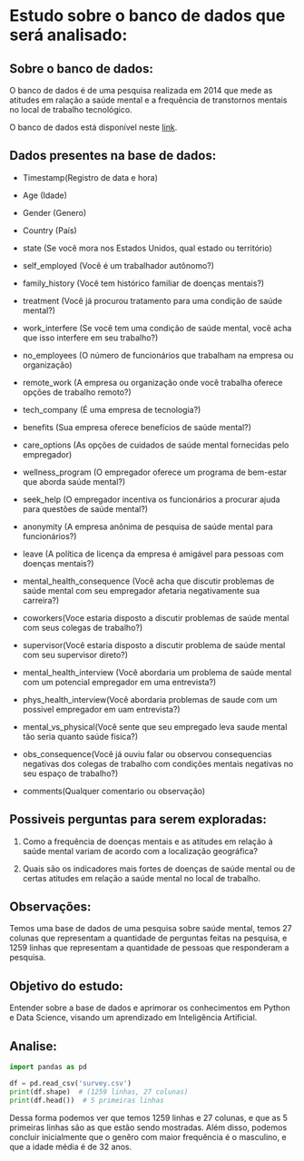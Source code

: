 # Estudo sobre o banco de dados que será analisado:

## Sobre o banco de dados:

O banco de dados é de uma pesquisa realizada em 2014 que mede as atitudes em ralação a saúde mental e a frequência de transtornos mentais no local de trabalho tecnológico.

O banco de dados está disponível neste [link](https://www.kaggle.com/osmi/mental-health-in-tech-survey).

## Dados presentes na base de dados:

- Timestamp(Registro de data e hora)

- Age (Idade)

- Gender (Genero)

- Country (País)

- state (Se você mora nos Estados Unidos, qual estado ou território)

- self_employed (Você é um trabalhador autônomo?)

- family_history (Você tem histórico familiar de doenças mentais?)

- treatment (Você já procurou tratamento para uma condição de saúde mental?)

- work_interfere (Se você tem uma condição de saúde mental, você acha que isso interfere em seu trabalho?)

- no_employees (O número de funcionários que trabalham na empresa ou organização)

- remote_work (A empresa ou organização onde você trabalha oferece opções de trabalho remoto?)

- tech_company (É uma empresa de tecnologia?)

- benefits (Sua empresa oferece benefícios de saúde mental?)

- care_options (As opções de cuidados de saúde mental fornecidas pelo empregador)

- wellness_program (O empregador oferece um programa de bem-estar que aborda saúde mental?)

- seek_help (O empregador incentiva os funcionários a procurar ajuda para questões de saúde mental?)

- anonymity (A empresa anônima de pesquisa de saúde mental para funcionários?)

- leave (A política de licença da empresa é amigável para pessoas com doenças mentais?)

- mental_health_consequence (Você acha que discutir problemas de saúde mental com seu empregador afetaria negativamente sua carreira?)

- coworkers(Voce estaria disposto a discutir problemas de saúde mental com seus colegas de trabalho?)

- supervisor(Você estaria disposto a discutir problema de saúde mental com seu supervisor direto?)

- mental_health_interview (Você abordaria um problema de saúde mental com um potencial empregador em uma entrevista?)

- phys_health_interview(Você abordaria problemas de saude com um possivel empregador em uam entrevista?)

- mental_vs_physical(Você sente que seu empregado leva saude mental tão seria quanto saúde fisica?)

- obs_consequence(Você já ouviu falar ou observou consequencias negativas dos colegas de trabalho com condições mentais negativas no seu espaço de trabalho?)

- comments(Qualquer comentario ou observação)

## Possiveis perguntas para serem exploradas:

1. Como a frequência de doenças mentais e as atitudes em relação à saúde mental variam de acordo com a localização geográfica?

2. Quais são os indicadores mais fortes de doenças de saúde mental ou de certas atitudes em relação a saúde mental no local de trabalho.

## Observações:

Temos uma base de dados de uma pesquisa sobre saúde mental, temos 27 colunas que representam a quantidade de perguntas feitas na pesquisa, e 1259 linhas que representam a quantidade de pessoas que responderam a pesquisa.

## Objetivo do estudo:

Entender sobre a base de dados e aprimorar os conhecimentos em Python e Data Science, visando um aprendizado em Inteligência Artificial.

## Analise:


```python
import pandas as pd

df = pd.read_csv('survey.csv')
print(df.shape)  # (1259 linhas, 27 colunas)
print(df.head())  # 5 primeiras linhas
```

Dessa forma podemos ver que temos 1259 linhas e 27 colunas, e que as 5 primeiras linhas são as que estão sendo mostradas. Além disso, podemos concluir inicialmente que o genêro com maior frequência é o masculino, e que a idade média é de 32 anos.

